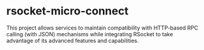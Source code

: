 # rsocket-micro-connect
This project allows services to maintain compatibility with HTTP-based RPC calling (with JSON) mechanisms while integrating RSocket to take advantage of its advanced features and capabilities. 
